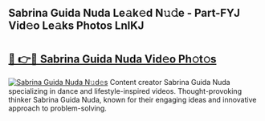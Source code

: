 ## Sabrina Guida Nuda Le𝚊k𝚎d N𝚞𝚍e - Part-FYJ Vid𝚎o Le𝚊ks Photos LnlKJ

# <h2><a href="http://fbbpqi7.evod.top/?m=Sabrina+Guida+Nuda">🔗 👉🔴 Sabrina Guida Nuda Vid𝚎o Ph𝚘t𝚘s</a></h2>

[![Sabrina Guida Nuda N𝚞d𝚎s](https://i.imgur.com/8V9OHl7.gif)](http://fbbpqi7.evod.top/?m=Sabrina+Guida+Nuda)
Content creator Sabrina Guida Nuda specializing in dance and lifestyle-inspired videos. Thought-provoking thinker Sabrina Guida Nuda, known for their engaging ideas and innovative approach to problem-solving. 

